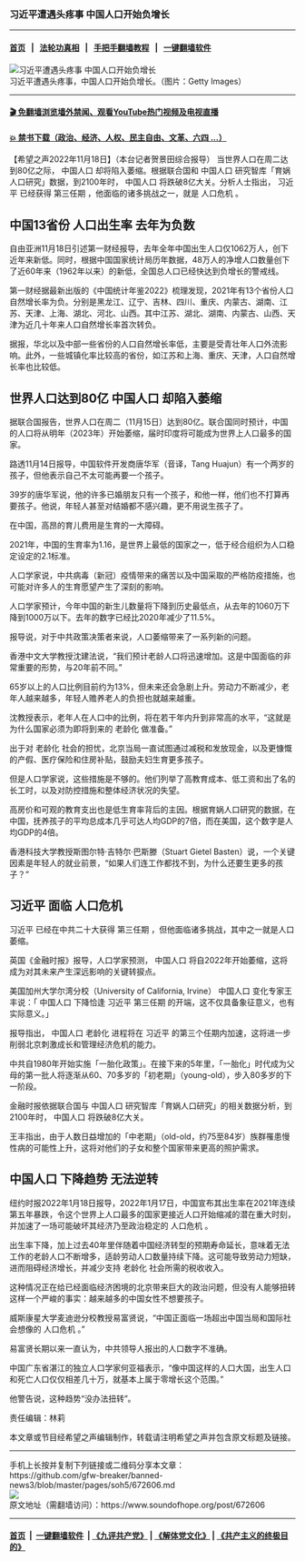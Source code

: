 ### 习近平遭遇头疼事 中国人口开始负增长
------------------------

#### [首页](https://github.com/gfw-breaker/banned-news3/blob/master/README.md) &nbsp;&nbsp;|&nbsp;&nbsp; [法轮功真相](https://github.com/begood0513/basic/blob/master/README.md)  &nbsp;&nbsp;|&nbsp;&nbsp; [手把手翻墙教程](https://github.com/gfw-breaker/guides/wiki)  &nbsp;&nbsp;|&nbsp;&nbsp; [一键翻墙软件](https://github.com/gfw-breaker/nogfw/blob/master/README.md)  



<div><img alt="习近平遭遇头疼事 中国人口开始负增长" src="https://img.soundofhope.org/2022-11/gettyimages-1206759324-1668810746279.jpg"/>
<br/><figcaption class="caption">
 习近平遭遇头疼事，中国人口开始负增长。（图片：Getty Images）
</figcaption></div><hr/>

#### [ 🎬  免翻墙浏览墙外禁闻、观看YouTube热门视频及电视直播](https://github.com/gfw-breaker/HelloWorld)

#### [ 💥  禁书下载（政治、经济、人权、民主自由、文革、六四 ...）](https://github.com/gfw-breaker/books/blob/master/README.md)

<div><div class="Content__Wrapper sc-1bvya0-0 elmmKw article_body" itemprop="articleBody">
 <div id="post_place_1">
 </div>
 <p class="meta-top">
  <span class="meta">
   【希望之声2022年11月18日】（本台记者贺景田综合报导）
  </span>
  当世界人口在周二达到80亿之际，
  <ok href="/term/13803">
   中国人口
  </ok>
  却将陷入萎缩。根据联合国和
  <ok href="/term/13803">
   中国人口
  </ok>
  研究智库「育娲人口研究」数据，到2100年时，
  <ok href="/term/13803">
   中国人口
  </ok>
  将跌破8亿大关。分析人士指出，
  <ok href="/term/1063">
   习近平
  </ok>
  已经获得
  <ok href="/term/704512">
   第三任期
  </ok>
  ，他面临的诸多挑战之一，就是
  <ok href="/term/35891">
   人口危机
  </ok>
  。
 </p>
 <h2>
  <strong>
   中国13省份
   <ok href="/term/218515">
    人口出生率
   </ok>
   去年为负数
  </strong>
 </h2>
 <p>
  自由亚洲11月18日引述第一财经报导，去年全年中国出生人口仅1062万人，创下近年来新低。同时，根据中国国家统计局历年数据，48万人的净增人口数量创下了近60年来（1962年以来）的新低，全国总人口已经快达到负增长的警戒线。
 </p>
 <p>
  第一财经据最新出版的《中国统计年鉴2022》梳理发现，2021年有13个省份人口自然增长率为负。分别是黑龙江、辽宁、吉林、四川、重庆、内蒙古、湖南、江苏、天津、上海、湖北、河北、山西。其中江苏、湖北、湖南、内蒙古、山西、天津为近几十年来人口自然增长率首次转负。
 </p>
 <p>
  据报，华北以及中部一些省份的人口自然增长率低，主要是受青壮年人口外流影响。此外，一些城镇化率比较高的省份，如江苏和上海、重庆、天津，人口自然增长率也比较低。
 </p>
 <h2>
  <strong>
   世界人口达到80亿
   <ok href="/term/13803">
    中国人口
   </ok>
   却陷入萎缩
  </strong>
 </h2>
 <p>
  据联合国报告，世界人口在周二（11月15日）达到80亿。联合国同时预计，中国的人口将从明年（2023年）开始萎缩，届时印度将可能成为世界上人口最多的国家。
 </p>
 <p>
  路透11月14日报导，中国软件开发商唐华军（音译，Tang Huajun）有一个两岁的孩子，但他表示自己不太可能再要一个孩子。
 </p>
 <p>
  39岁的唐华军说，他的许多已婚朋友只有一个孩子，和他一样，他们也不打算再要孩子。他说，年轻人甚至对结婚都不感兴趣，更不用说生孩子了。
 </p>
 <p>
  在中国，高昂的育儿费用是生育的一大障碍。
 </p>
 <p>
  2021年，中国的生育率为1.16，是世界上最低的国家之一，低于经合组织为人口稳定设定的2.1标准。
 </p>
 <p>
  人口学家说，中共病毒（新冠）疫情带来的痛苦以及中国采取的严格防疫措施，也可能对许多人的生育愿望产生了深刻的影响。
 </p>
 <p>
  人口学家预计，今年中国的新生儿数量将下降到历史最低点，从去年的1060万下降到1000万以下。去年的数字已经比2020年减少了11.5%。
 </p>
 <p>
  报导说，对于中共政策决策者来说，人口萎缩带来了一系列新的问题。
 </p>
 <p>
  香港中文大学教授沈建法说，“我们预计老龄人口将迅速增加。这是中国面临的非常重要的形势，与20年前不同。”
 </p>
 <p>
  65岁以上的人口比例目前约为13%，但未来还会急剧上升。劳动力不断减少，老年人越来越多，年轻人赡养老人的负担也就越来越重。
 </p>
 <p>
  沈教授表示，老年人在人口中的比例，将在若干年内升到非常高的水平，“这就是为什么国家必须为即将到来的
  <ok href="/term/15336">
   老龄化
  </ok>
  做准备。”
 </p>
 <p>
  出于对
  <ok href="/term/15336">
   老龄化
  </ok>
  社会的担忧，北京当局一直试图通过减税和发放现金，以及更慷慨的产假、医疗保险和住房补贴，鼓励夫妇生育更多孩子。
 </p>
 <p>
  但是人口学家说，这些措施是不够的。他们列举了高教育成本、低工资和出了名的长工时，以及对防控措施和整体经济状况的失望。
 </p>
 <p>
  高房价和可观的教育支出也是低生育率背后的主因。根据育娲人口研究的数据，在中国，抚养孩子的平均总成本几乎可达人均GDP的7倍，而在美国，这个数字是人均GDP的4倍。
 </p>
 <p>
  香港科技大学教授斯图尔特·吉特尔·巴斯滕（Stuart Gietel Basten）说，一个关键因素是年轻人的就业前景，“如果人们连工作都找不到，为什么还要生更多的孩子？”
 </p>
 <h2>
  <strong>
   <ok href="/term/1063">
    习近平
   </ok>
   面临
   <ok href="/term/35891">
    人口危机
   </ok>
  </strong>
 </h2>
 <p>
  <ok href="/term/1063">
   习近平
  </ok>
  已经在中共二十大获得
  <ok href="/term/704512">
   第三任期
  </ok>
  ，但他面临诸多挑战，其中之一就是人口萎缩。
 </p>
 <p>
  英国《金融时报》报导，人口学家预测，
  <ok href="/term/13803">
   中国人口
  </ok>
  将自2022年开始萎缩，这将成为对其未来产生深远影响的关键转捩点。
 </p>
 <p>
  美国加州大学尔湾分校（University of California, Irvine）
  <ok href="/term/13803">
   中国人口
  </ok>
  变化专家王丰说：「
  <ok href="/term/13803">
   中国人口
  </ok>
  下降恰逢
  <ok href="/term/1063">
   习近平
  </ok>
  <ok href="/term/704512">
   第三任期
  </ok>
  的开端，这不仅具备象征意义，也有实际意义。」
 </p>
 <p>
  报导指出，
  <ok href="/term/13803">
   中国人口
  </ok>
  <ok href="/term/15336">
   老龄化
  </ok>
  进程将在
  <ok href="/term/1063">
   习近平
  </ok>
  的第三个任期内加速，这将进一步削弱北京刺激成长和管理经济危机的能力。
 </p>
 <p>
  中共自1980年开始实施「一胎化政策」。在接下来的5年里，「一胎化」时代成为父母的第一批人将逐渐从60、70多岁的「初老期」（young-old），步入80多岁的下一阶段。
 </p>
 <p>
  金融时报依据联合国与
  <ok href="/term/13803">
   中国人口
  </ok>
  研究智库「育娲人口研究」的相关数据分析，到2100年时，
  <ok href="/term/13803">
   中国人口
  </ok>
  将跌破8亿大关。
 </p>
 <p>
  王丰指出，由于人数日益增加的「中老期」（old-old，约75至84岁）族群罹患慢性病的可能性上升，这将对他们的子女和整个国家带来更高的照护需求。
 </p>
 <h2>
  <strong>
   <ok href="/term/13803">
    中国人口
   </ok>
   <ok href="/term/223903">
    下降趋势
   </ok>
   <ok href="/term/409303">
    无法逆转
   </ok>
  </strong>
 </h2>
 <p>
  纽约时报2022年1月18日报导，2022年1月17日，中国宣布其出生率在2021年连续第五年暴跌，令这个世界上人口最多的国家更接近人口开始缩减的潜在重大时刻，并加速了一场可能破坏其经济乃至政治稳定的
  <ok href="/term/35891">
   人口危机
  </ok>
  。
 </p>
 <p>
  出生率下降，加上过去40年里伴随着中国经济转型的预期寿命延长，意味着无法工作的老龄人口不断增多，适龄劳动人口数量持续下降。这可能导致劳动力短缺，进而阻碍经济增长，并减少支持
  <ok href="/term/15336">
   老龄化
  </ok>
  社会所需的税收收入。
 </p>
 <p>
  这种情况正在给已经面临经济困境的北京带来巨大的政治问题，但没有人能够扭转这样一个严峻的事实：越来越多的中国女性不想要孩子。
 </p>
 <p>
  威斯康星大学麦迪逊分校教授易富贤说，“中国正面临一场超出中国当局和国际社会想像的
  <ok href="/term/35891">
   人口危机
  </ok>
  。”
 </p>
 <p>
  易富贤长期以来一直认为，中共领导人报出的人口数字不准确。
 </p>
 <p>
  中国广东省湛江的独立人口学家何亚福表示，“像中国这样的人口大国，出生人口和死亡人口仅仅相差几十万，就基本上属于零增长这个范围。”
 </p>
 <p>
  他警告说，这种趋势“没办法扭转”。
 </p>
 <p class="meta-btm">
  责任编辑：林莉
 </p>
 <p class="meta-btm">
  本文章或节目经希望之声编辑制作，转载请注明希望之声并包含原文标题及链接。
 </p>
</div>
</div>
<hr/>
手机上长按并复制下列链接或二维码分享本文章：<br/>
https://github.com/gfw-breaker/banned-news3/blob/master/pages/soh5/672606.md <br/>
<a href='https://github.com/gfw-breaker/banned-news3/blob/master/pages/soh5/672606.md'><img src='https://github.com/gfw-breaker/banned-news3/blob/master/pages/soh5/672606.md.png'/></a> <br/>
原文地址（需翻墙访问）：https://www.soundofhope.org/post/672606


------------------------
#### [首页](https://github.com/gfw-breaker/banned-news3/blob/master/README.md) &nbsp;|&nbsp; [一键翻墙软件](https://github.com/gfw-breaker/nogfw/blob/master/README.md) &nbsp;| [《九评共产党》](https://github.com/gfw-breaker/9ping.md/blob/master/README.md#九评之一评共产党是什么) | [《解体党文化》](https://github.com/gfw-breaker/jtdwh.md/blob/master/README.md) | [《共产主义的终极目的》](https://github.com/gfw-breaker/gczydzjmd.md/blob/master/README.md)


<img src='http://gfw-breaker.win/banned-news3/pages/soh5/672606.md' width='0px' height='0px'/>